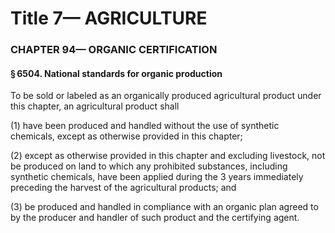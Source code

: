 
# Title 7— AGRICULTURE
### CHAPTER 94— ORGANIC CERTIFICATION
#### § 6504. National standards for organic production

To be sold or labeled as an organically produced agricultural product under this chapter, an agricultural product shall

(1) have been produced and handled without the use of synthetic chemicals, except as otherwise provided in this chapter;

(2) except as otherwise provided in this chapter and excluding livestock, not be produced on land to which any prohibited substances, including synthetic chemicals, have been applied during the 3 years immediately preceding the harvest of the agricultural products; and

(3) be produced and handled in compliance with an organic plan agreed to by the producer and handler of such product and the certifying agent.

